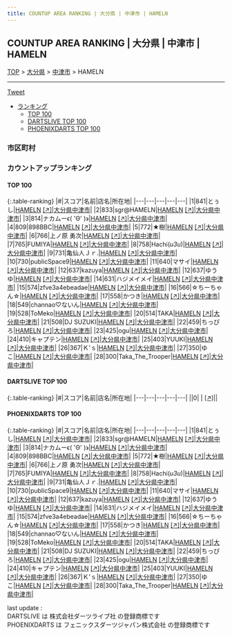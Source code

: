 ```yaml
---
title: COUNTUP AREA RANKING | 大分県 | 中津市 | HAMELN
---
```

## COUNTUP AREA RANKING | 大分県 | 中津市 | HAMELN

[TOP](/darts/rank/) > [大分県](/darts/rank/大分県/) > [中津市](/darts/rank/大分県/中津市/) > HAMELN

___

<a href="https://twitter.com/share?ref_src=twsrc%5Etfw" data-text="COUNTUP AREA RANKING | 大分県中津市HAMELN" class="twitter-share-button" data-hashtags="DARTSLIVE,PHOENIXDARTS,darts,ダーツ" data-show-count="false">Tweet</a>

* [ランキング](#カウントアップランキング)
    * [TOP 100](#top-100)
    * [DARTSLIVE TOP 100](#dartslive-top-100)
    * [PHOENIXDARTS TOP 100](#phoenixdarts-top-100)

### 市区町村

<ul>

</ul>

### カウントアップランキング

#### TOP 100



{:.table-ranking}
|#|スコア|名前|店名|所在地|
|---|---|---|---|---|
|1|841|<span class="rank-name-pd">とぅし</span>|<a href="/darts/rank/shops/67175.html">HAMELN</a> <a href="https://vs.phoenixdarts.com/jp/shop/shopDetailInfo/s_67175?s_seq=67175">[↗]</a>|<a href="/darts/rank/大分県/中津市">大分県中津市</a>|
|2|833|<span class="rank-name-pd">sgr@HAMELN</span>|<a href="/darts/rank/shops/67175.html">HAMELN</a> <a href="https://vs.phoenixdarts.com/jp/shop/shopDetailInfo/s_67175?s_seq=67175">[↗]</a>|<a href="/darts/rank/大分県/中津市">大分県中津市</a>|
|3|814|<span class="rank-name-pd">ナカムーϵ( &#x27;Θ&#x27; )϶</span>|<a href="/darts/rank/shops/67175.html">HAMELN</a> <a href="https://vs.phoenixdarts.com/jp/shop/shopDetailInfo/s_67175?s_seq=67175">[↗]</a>|<a href="/darts/rank/大分県/中津市">大分県中津市</a>|
|4|809|<span class="rank-name-pd">898BBC</span>|<a href="/darts/rank/shops/67175.html">HAMELN</a> <a href="https://vs.phoenixdarts.com/jp/shop/shopDetailInfo/s_67175?s_seq=67175">[↗]</a>|<a href="/darts/rank/大分県/中津市">大分県中津市</a>|
|5|772|<span class="rank-name-pd">★樹</span>|<a href="/darts/rank/shops/67175.html">HAMELN</a> <a href="https://vs.phoenixdarts.com/jp/shop/shopDetailInfo/s_67175?s_seq=67175">[↗]</a>|<a href="/darts/rank/大分県/中津市">大分県中津市</a>|
|6|766|<span class="rank-name-pd">上ノ原 勇次</span>|<a href="/darts/rank/shops/67175.html">HAMELN</a> <a href="https://vs.phoenixdarts.com/jp/shop/shopDetailInfo/s_67175?s_seq=67175">[↗]</a>|<a href="/darts/rank/大分県/中津市">大分県中津市</a>|
|7|765|<span class="rank-name-pd">FUMIYA</span>|<a href="/darts/rank/shops/67175.html">HAMELN</a> <a href="https://vs.phoenixdarts.com/jp/shop/shopDetailInfo/s_67175?s_seq=67175">[↗]</a>|<a href="/darts/rank/大分県/中津市">大分県中津市</a>|
|8|758|<span class="rank-name-pd">Hachi(*u3u*)</span>|<a href="/darts/rank/shops/67175.html">HAMELN</a> <a href="https://vs.phoenixdarts.com/jp/shop/shopDetailInfo/s_67175?s_seq=67175">[↗]</a>|<a href="/darts/rank/大分県/中津市">大分県中津市</a>|
|9|731|<span class="rank-name-pd">亀仙人Ｊｒ.</span>|<a href="/darts/rank/shops/67175.html">HAMELN</a> <a href="https://vs.phoenixdarts.com/jp/shop/shopDetailInfo/s_67175?s_seq=67175">[↗]</a>|<a href="/darts/rank/大分県/中津市">大分県中津市</a>|
|10|730|<span class="rank-name-pd">publicSpace9</span>|<a href="/darts/rank/shops/67175.html">HAMELN</a> <a href="https://vs.phoenixdarts.com/jp/shop/shopDetailInfo/s_67175?s_seq=67175">[↗]</a>|<a href="/darts/rank/大分県/中津市">大分県中津市</a>|
|11|640|<span class="rank-name-pd">マサイ</span>|<a href="/darts/rank/shops/67175.html">HAMELN</a> <a href="https://vs.phoenixdarts.com/jp/shop/shopDetailInfo/s_67175?s_seq=67175">[↗]</a>|<a href="/darts/rank/大分県/中津市">大分県中津市</a>|
|12|637|<span class="rank-name-pd">kazuya</span>|<a href="/darts/rank/shops/67175.html">HAMELN</a> <a href="https://vs.phoenixdarts.com/jp/shop/shopDetailInfo/s_67175?s_seq=67175">[↗]</a>|<a href="/darts/rank/大分県/中津市">大分県中津市</a>|
|12|637|<span class="rank-name-pd">ゆうゆ</span>|<a href="/darts/rank/shops/67175.html">HAMELN</a> <a href="https://vs.phoenixdarts.com/jp/shop/shopDetailInfo/s_67175?s_seq=67175">[↗]</a>|<a href="/darts/rank/大分県/中津市">大分県中津市</a>|
|14|631|<span class="rank-name-pd">ハジメイメイ</span>|<a href="/darts/rank/shops/67175.html">HAMELN</a> <a href="https://vs.phoenixdarts.com/jp/shop/shopDetailInfo/s_67175?s_seq=67175">[↗]</a>|<a href="/darts/rank/大分県/中津市">大分県中津市</a>|
|15|574|<span class="rank-name-pd">zfve3a4ebeadae</span>|<a href="/darts/rank/shops/67175.html">HAMELN</a> <a href="https://vs.phoenixdarts.com/jp/shop/shopDetailInfo/s_67175?s_seq=67175">[↗]</a>|<a href="/darts/rank/大分県/中津市">大分県中津市</a>|
|16|566|<span class="rank-name-pd">☆ちーちゃん☆</span>|<a href="/darts/rank/shops/67175.html">HAMELN</a> <a href="https://vs.phoenixdarts.com/jp/shop/shopDetailInfo/s_67175?s_seq=67175">[↗]</a>|<a href="/darts/rank/大分県/中津市">大分県中津市</a>|
|17|558|<span class="rank-name-pd">かつき</span>|<a href="/darts/rank/shops/67175.html">HAMELN</a> <a href="https://vs.phoenixdarts.com/jp/shop/shopDetailInfo/s_67175?s_seq=67175">[↗]</a>|<a href="/darts/rank/大分県/中津市">大分県中津市</a>|
|18|549|<span class="rank-name-pd">channao♡ないん</span>|<a href="/darts/rank/shops/67175.html">HAMELN</a> <a href="https://vs.phoenixdarts.com/jp/shop/shopDetailInfo/s_67175?s_seq=67175">[↗]</a>|<a href="/darts/rank/大分県/中津市">大分県中津市</a>|
|19|528|<span class="rank-name-pd">ToMeko</span>|<a href="/darts/rank/shops/67175.html">HAMELN</a> <a href="https://vs.phoenixdarts.com/jp/shop/shopDetailInfo/s_67175?s_seq=67175">[↗]</a>|<a href="/darts/rank/大分県/中津市">大分県中津市</a>|
|20|514|<span class="rank-name-pd">TAKA</span>|<a href="/darts/rank/shops/67175.html">HAMELN</a> <a href="https://vs.phoenixdarts.com/jp/shop/shopDetailInfo/s_67175?s_seq=67175">[↗]</a>|<a href="/darts/rank/大分県/中津市">大分県中津市</a>|
|21|508|<span class="rank-name-pd">DJ SUZUKI</span>|<a href="/darts/rank/shops/67175.html">HAMELN</a> <a href="https://vs.phoenixdarts.com/jp/shop/shopDetailInfo/s_67175?s_seq=67175">[↗]</a>|<a href="/darts/rank/大分県/中津市">大分県中津市</a>|
|22|459|<span class="rank-name-pd">ちっぴろ</span>|<a href="/darts/rank/shops/67175.html">HAMELN</a> <a href="https://vs.phoenixdarts.com/jp/shop/shopDetailInfo/s_67175?s_seq=67175">[↗]</a>|<a href="/darts/rank/大分県/中津市">大分県中津市</a>|
|23|425|<span class="rank-name-pd">ogu</span>|<a href="/darts/rank/shops/67175.html">HAMELN</a> <a href="https://vs.phoenixdarts.com/jp/shop/shopDetailInfo/s_67175?s_seq=67175">[↗]</a>|<a href="/darts/rank/大分県/中津市">大分県中津市</a>|
|24|410|<span class="rank-name-pd">キャプテン</span>|<a href="/darts/rank/shops/67175.html">HAMELN</a> <a href="https://vs.phoenixdarts.com/jp/shop/shopDetailInfo/s_67175?s_seq=67175">[↗]</a>|<a href="/darts/rank/大分県/中津市">大分県中津市</a>|
|25|403|<span class="rank-name-pd">YUUKI</span>|<a href="/darts/rank/shops/67175.html">HAMELN</a> <a href="https://vs.phoenixdarts.com/jp/shop/shopDetailInfo/s_67175?s_seq=67175">[↗]</a>|<a href="/darts/rank/大分県/中津市">大分県中津市</a>|
|26|367|<span class="rank-name-pd">Ｋ&#x27;ｓ</span>|<a href="/darts/rank/shops/67175.html">HAMELN</a> <a href="https://vs.phoenixdarts.com/jp/shop/shopDetailInfo/s_67175?s_seq=67175">[↗]</a>|<a href="/darts/rank/大分県/中津市">大分県中津市</a>|
|27|350|<span class="rank-name-pd">ゆこ</span>|<a href="/darts/rank/shops/67175.html">HAMELN</a> <a href="https://vs.phoenixdarts.com/jp/shop/shopDetailInfo/s_67175?s_seq=67175">[↗]</a>|<a href="/darts/rank/大分県/中津市">大分県中津市</a>|
|28|300|<span class="rank-name-pd">Taka_The_Trooper</span>|<a href="/darts/rank/shops/67175.html">HAMELN</a> <a href="https://vs.phoenixdarts.com/jp/shop/shopDetailInfo/s_67175?s_seq=67175">[↗]</a>|<a href="/darts/rank/大分県/中津市">大分県中津市</a>|


#### DARTSLIVE TOP 100



{:.table-ranking}
|#|スコア|名前|店名|所在地|
|---|---|---|---|---|
||0|<span class="rank-name-dl"> </span>|<a href="/darts/rank/shops/.html"></a> <a href="">[↗]</a>|<a href="/darts/rank//"></a>|


#### PHOENIXDARTS TOP 100



{:.table-ranking}
|#|スコア|名前|店名|所在地|
|---|---|---|---|---|
|1|841|<span class="rank-name-pd">とぅし</span>|<a href="/darts/rank/shops/67175.html">HAMELN</a> <a href="https://vs.phoenixdarts.com/jp/shop/shopDetailInfo/s_67175?s_seq=67175">[↗]</a>|<a href="/darts/rank/大分県/中津市">大分県中津市</a>|
|2|833|<span class="rank-name-pd">sgr@HAMELN</span>|<a href="/darts/rank/shops/67175.html">HAMELN</a> <a href="https://vs.phoenixdarts.com/jp/shop/shopDetailInfo/s_67175?s_seq=67175">[↗]</a>|<a href="/darts/rank/大分県/中津市">大分県中津市</a>|
|3|814|<span class="rank-name-pd">ナカムーϵ( &#x27;Θ&#x27; )϶</span>|<a href="/darts/rank/shops/67175.html">HAMELN</a> <a href="https://vs.phoenixdarts.com/jp/shop/shopDetailInfo/s_67175?s_seq=67175">[↗]</a>|<a href="/darts/rank/大分県/中津市">大分県中津市</a>|
|4|809|<span class="rank-name-pd">898BBC</span>|<a href="/darts/rank/shops/67175.html">HAMELN</a> <a href="https://vs.phoenixdarts.com/jp/shop/shopDetailInfo/s_67175?s_seq=67175">[↗]</a>|<a href="/darts/rank/大分県/中津市">大分県中津市</a>|
|5|772|<span class="rank-name-pd">★樹</span>|<a href="/darts/rank/shops/67175.html">HAMELN</a> <a href="https://vs.phoenixdarts.com/jp/shop/shopDetailInfo/s_67175?s_seq=67175">[↗]</a>|<a href="/darts/rank/大分県/中津市">大分県中津市</a>|
|6|766|<span class="rank-name-pd">上ノ原 勇次</span>|<a href="/darts/rank/shops/67175.html">HAMELN</a> <a href="https://vs.phoenixdarts.com/jp/shop/shopDetailInfo/s_67175?s_seq=67175">[↗]</a>|<a href="/darts/rank/大分県/中津市">大分県中津市</a>|
|7|765|<span class="rank-name-pd">FUMIYA</span>|<a href="/darts/rank/shops/67175.html">HAMELN</a> <a href="https://vs.phoenixdarts.com/jp/shop/shopDetailInfo/s_67175?s_seq=67175">[↗]</a>|<a href="/darts/rank/大分県/中津市">大分県中津市</a>|
|8|758|<span class="rank-name-pd">Hachi(*u3u*)</span>|<a href="/darts/rank/shops/67175.html">HAMELN</a> <a href="https://vs.phoenixdarts.com/jp/shop/shopDetailInfo/s_67175?s_seq=67175">[↗]</a>|<a href="/darts/rank/大分県/中津市">大分県中津市</a>|
|9|731|<span class="rank-name-pd">亀仙人Ｊｒ.</span>|<a href="/darts/rank/shops/67175.html">HAMELN</a> <a href="https://vs.phoenixdarts.com/jp/shop/shopDetailInfo/s_67175?s_seq=67175">[↗]</a>|<a href="/darts/rank/大分県/中津市">大分県中津市</a>|
|10|730|<span class="rank-name-pd">publicSpace9</span>|<a href="/darts/rank/shops/67175.html">HAMELN</a> <a href="https://vs.phoenixdarts.com/jp/shop/shopDetailInfo/s_67175?s_seq=67175">[↗]</a>|<a href="/darts/rank/大分県/中津市">大分県中津市</a>|
|11|640|<span class="rank-name-pd">マサイ</span>|<a href="/darts/rank/shops/67175.html">HAMELN</a> <a href="https://vs.phoenixdarts.com/jp/shop/shopDetailInfo/s_67175?s_seq=67175">[↗]</a>|<a href="/darts/rank/大分県/中津市">大分県中津市</a>|
|12|637|<span class="rank-name-pd">kazuya</span>|<a href="/darts/rank/shops/67175.html">HAMELN</a> <a href="https://vs.phoenixdarts.com/jp/shop/shopDetailInfo/s_67175?s_seq=67175">[↗]</a>|<a href="/darts/rank/大分県/中津市">大分県中津市</a>|
|12|637|<span class="rank-name-pd">ゆうゆ</span>|<a href="/darts/rank/shops/67175.html">HAMELN</a> <a href="https://vs.phoenixdarts.com/jp/shop/shopDetailInfo/s_67175?s_seq=67175">[↗]</a>|<a href="/darts/rank/大分県/中津市">大分県中津市</a>|
|14|631|<span class="rank-name-pd">ハジメイメイ</span>|<a href="/darts/rank/shops/67175.html">HAMELN</a> <a href="https://vs.phoenixdarts.com/jp/shop/shopDetailInfo/s_67175?s_seq=67175">[↗]</a>|<a href="/darts/rank/大分県/中津市">大分県中津市</a>|
|15|574|<span class="rank-name-pd">zfve3a4ebeadae</span>|<a href="/darts/rank/shops/67175.html">HAMELN</a> <a href="https://vs.phoenixdarts.com/jp/shop/shopDetailInfo/s_67175?s_seq=67175">[↗]</a>|<a href="/darts/rank/大分県/中津市">大分県中津市</a>|
|16|566|<span class="rank-name-pd">☆ちーちゃん☆</span>|<a href="/darts/rank/shops/67175.html">HAMELN</a> <a href="https://vs.phoenixdarts.com/jp/shop/shopDetailInfo/s_67175?s_seq=67175">[↗]</a>|<a href="/darts/rank/大分県/中津市">大分県中津市</a>|
|17|558|<span class="rank-name-pd">かつき</span>|<a href="/darts/rank/shops/67175.html">HAMELN</a> <a href="https://vs.phoenixdarts.com/jp/shop/shopDetailInfo/s_67175?s_seq=67175">[↗]</a>|<a href="/darts/rank/大分県/中津市">大分県中津市</a>|
|18|549|<span class="rank-name-pd">channao♡ないん</span>|<a href="/darts/rank/shops/67175.html">HAMELN</a> <a href="https://vs.phoenixdarts.com/jp/shop/shopDetailInfo/s_67175?s_seq=67175">[↗]</a>|<a href="/darts/rank/大分県/中津市">大分県中津市</a>|
|19|528|<span class="rank-name-pd">ToMeko</span>|<a href="/darts/rank/shops/67175.html">HAMELN</a> <a href="https://vs.phoenixdarts.com/jp/shop/shopDetailInfo/s_67175?s_seq=67175">[↗]</a>|<a href="/darts/rank/大分県/中津市">大分県中津市</a>|
|20|514|<span class="rank-name-pd">TAKA</span>|<a href="/darts/rank/shops/67175.html">HAMELN</a> <a href="https://vs.phoenixdarts.com/jp/shop/shopDetailInfo/s_67175?s_seq=67175">[↗]</a>|<a href="/darts/rank/大分県/中津市">大分県中津市</a>|
|21|508|<span class="rank-name-pd">DJ SUZUKI</span>|<a href="/darts/rank/shops/67175.html">HAMELN</a> <a href="https://vs.phoenixdarts.com/jp/shop/shopDetailInfo/s_67175?s_seq=67175">[↗]</a>|<a href="/darts/rank/大分県/中津市">大分県中津市</a>|
|22|459|<span class="rank-name-pd">ちっぴろ</span>|<a href="/darts/rank/shops/67175.html">HAMELN</a> <a href="https://vs.phoenixdarts.com/jp/shop/shopDetailInfo/s_67175?s_seq=67175">[↗]</a>|<a href="/darts/rank/大分県/中津市">大分県中津市</a>|
|23|425|<span class="rank-name-pd">ogu</span>|<a href="/darts/rank/shops/67175.html">HAMELN</a> <a href="https://vs.phoenixdarts.com/jp/shop/shopDetailInfo/s_67175?s_seq=67175">[↗]</a>|<a href="/darts/rank/大分県/中津市">大分県中津市</a>|
|24|410|<span class="rank-name-pd">キャプテン</span>|<a href="/darts/rank/shops/67175.html">HAMELN</a> <a href="https://vs.phoenixdarts.com/jp/shop/shopDetailInfo/s_67175?s_seq=67175">[↗]</a>|<a href="/darts/rank/大分県/中津市">大分県中津市</a>|
|25|403|<span class="rank-name-pd">YUUKI</span>|<a href="/darts/rank/shops/67175.html">HAMELN</a> <a href="https://vs.phoenixdarts.com/jp/shop/shopDetailInfo/s_67175?s_seq=67175">[↗]</a>|<a href="/darts/rank/大分県/中津市">大分県中津市</a>|
|26|367|<span class="rank-name-pd">Ｋ&#x27;ｓ</span>|<a href="/darts/rank/shops/67175.html">HAMELN</a> <a href="https://vs.phoenixdarts.com/jp/shop/shopDetailInfo/s_67175?s_seq=67175">[↗]</a>|<a href="/darts/rank/大分県/中津市">大分県中津市</a>|
|27|350|<span class="rank-name-pd">ゆこ</span>|<a href="/darts/rank/shops/67175.html">HAMELN</a> <a href="https://vs.phoenixdarts.com/jp/shop/shopDetailInfo/s_67175?s_seq=67175">[↗]</a>|<a href="/darts/rank/大分県/中津市">大分県中津市</a>|
|28|300|<span class="rank-name-pd">Taka_The_Trooper</span>|<a href="/darts/rank/shops/67175.html">HAMELN</a> <a href="https://vs.phoenixdarts.com/jp/shop/shopDetailInfo/s_67175?s_seq=67175">[↗]</a>|<a href="/darts/rank/大分県/中津市">大分県中津市</a>|


<div class="footer border-top border-gray-light mt-5 pt-3 text-right text-gray">
    last update : <span style="font-weight: italic" id="foot_last_modified"></span><br />
    DARTSLIVE は 株式会社ダーツライブ社 の登録商標です<br />
    PHOENIXDARTS は フェニックスダーツジャパン株式会社 の登録商標です<br />
</div>

<script src="https://cdnjs.cloudflare.com/ajax/libs/jquery.tablesorter/2.31.3/js/jquery.tablesorter.min.js" integrity="sha512-qzgd5cYSZcosqpzpn7zF2ZId8f/8CHmFKZ8j7mU4OUXTNRd5g+ZHBPsgKEwoqxCtdQvExE5LprwwPAgoicguNg==" crossorigin="anonymous" referrerpolicy="no-referrer"></script>
<link rel="stylesheet" href="https://cdnjs.cloudflare.com/ajax/libs/jquery.tablesorter/2.31.3/css/theme.default.min.css" integrity="sha512-wghhOJkjQX0Lh3NSWvNKeZ0ZpNn+SPVXX1Qyc9OCaogADktxrBiBdKGDoqVUOyhStvMBmJQ8ZdMHiR3wuEq8+w==" crossorigin="anonymous" referrerpolicy="no-referrer" />
<script>
$(function() {
    $(".table-ranking").tablesorter({sortList:[[0, 0]]});
    $("#foot_last_modified").text(formatDate(new Date(document.lastModified), 'yyyy-MM-dd HH:mm:ss'));
});
</script>

<script async src="https://platform.twitter.com/widgets.js" charset="utf-8"></script>